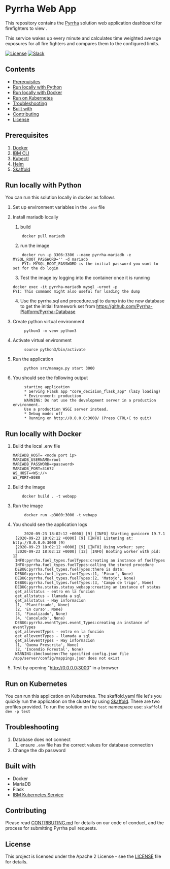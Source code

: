 # Pyrrha Web App

This repository contains the [Pyrrha](https://github.com/Pyrrha-Platform/Pyrrha) solution web application dashboard for firefighters to view .

This service wakes up every minute and calculates time weighted average exposures for all fire fighters and compares them to the configured limits.

[![License](https://img.shields.io/badge/License-Apache2-blue.svg)](https://www.apache.org/licenses/LICENSE-2.0) [![Slack](https://img.shields.io/badge/Join-Slack-blue)](https://callforcode.org/slack)

## Contents

- [Prerequisites](#prerequisites)
- [Run locally with Python](#run-locally-with-python)
- [Run locally with Docker](#run-locally-with-docker)
- [Run on Kubernetes](#run-on-kubernetes)
- [Troubleshooting](#troubleshooting)
- [Built with](#built-with)
- [Contributing](#contributing)
- [License](#license)

## Prerequisites
1. [Docker](https://docs.docker.com/desktop/)
2. [IBM CLI](https://cloud.ibm.com/docs/cli?topic=cli-install-ibmcloud-cli)
3. [Kubectl](https://kubernetes.io/docs/tasks/tools/install-kubectl/)
4. [Helm](https://helm.sh/docs/intro/install/)
5. [Skaffold](https://skaffold.dev/docs/install/)

## Run locally with Python
You can run this solution locally in docker as follows

1. Set up environment variables in the `.env` file
2. Install mariadb locally
   1. build 
    ```
        docker pull mariadb
    ```
   2. run the image
    ```
        docker run -p 3306:3306 --name pyrrha-mariadb -e MYSQL_ROOT_PASSWORD='' -d mariadb
        FYI: MYSQL_ROOT_PASSWORD is the initial password you want to set for the db login
    ```
   3. Test the image by logging into the container once it is running
    ```
    docker exec -it pyrrha-mariadb mysql -uroot -p
    FYI: This command might also useful for loading the dump
    ```
   4. Use the pyrrha.sql and procedure.sql to dump into the new database to get the initial framework set from https://github.com/Pyrrha-Platform/Pyrrha-Database


3. Create python virtual environment
   ```
        python3 -m venv python3
   ```
4. Activate virtual environment
   ```
        source python3/bin/activate
   ```
5. Run the application
   ```
        python src/manage.py start 3000
   ```
6. You should see the following output
   ```
        starting application
        * Serving Flask app "core_decision_flask_app" (lazy loading)
        * Environment: production
        WARNING: Do not use the development server in a production environment.
        Use a production WSGI server instead.
        * Debug mode: off
        * Running on http://0.0.0.0:3000/ (Press CTRL+C to quit)
   ```

## Run locally with Docker
1. Build the local .env file
    ```
    MARIADB_HOST= <node port ip>
    MARIADB_USERNAME=root
    MARIADB_PASSWORD=<password>
    MARIADB_PORT=31672
    WS_HOST=<WS://>
    WS_PORT=8080
    ```
1. Build the image
    ```
        docker build . -t webapp
    ```
1. Run the image
   ```
        docker run -p3000:3000 -t webapp
   ```
1. You should see the application logs
   ```
        2020-09-23 18:02:12 +0000] [9] [INFO] Starting gunicorn 19.7.1
    [2020-09-23 18:02:12 +0000] [9] [INFO] Listening at: http://0.0.0.0:3000 (9)
    [2020-09-23 18:02:12 +0000] [9] [INFO] Using worker: sync
    [2020-09-23 18:02:12 +0000] [12] [INFO] Booting worker with pid: 12
    INFO:pyrrha.fuel_types.fuelTypes:creating an instance of fuelTypes
    INFO:pyrrha.fuel_types.fuelTypes:calling the stored procedure
    DEBUG:pyrrha.fuel_types.fuelTypes:there is data:
    DEBUG:pyrrha.fuel_types.fuelTypes:(1, 'Pinar', None)
    DEBUG:pyrrha.fuel_types.fuelTypes:(2, 'Matojo', None)
    DEBUG:pyrrha.fuel_types.fuelTypes:(3, 'Campo de trigo', None)
    DEBUG:pyrrha.status.status_webapp:creating an instance of status
    get_allstatus - entro en la funcion
    get_allstatus - llamada a sql
    get_allstatus - Hay informacion
    (1, 'Planificado', None)
    (2, 'En curso', None)
    (3, 'Finalizado', None)
    (4, 'Cancelado', None)
    DEBUG:pyrrha.eventTypes.event_Types:creating an instance of eventTypes
    get_alleventTypes - entro en la función
    get_alleventTypes - llamada a sql
    get_alleventTypes - Hay informacion
    (1, 'Quema Prescrita', None)
    (2, 'Incendio Forestal', None)
    WARNING:ibmcloudenv:The specified config.json file /app/server/config/mappings.json does not exist
   ```
1. Test by opening "http://0.0.0.0:3000" in a browser 

## Run on Kubernetes
You can run this application on Kubernetes. The skaffold.yaml file let's you quickly run the application on the cluster by using [Skaffold](https://skaffold.dev/docs/pipeline-stages/deployers/helm/). There are two profiles provided. To run the solution on the `test` namespace use:
    ```
        skaffold dev -p test
    ```

## Troubleshooting
1. Database does not connect
   1. ensure `.env` file has the correct values for database connection
2. Change the db password

## Built with

* Docker
* MariaDB
* Flask
* [IBM Kubernetes Service](https://cloud.ibm.com/kubernetes/overview)


## Contributing

Please read [CONTRIBUTING.md](CONTRIBUTING.md) for details on our code of conduct, and the process for submitting Pyrrha pull requests.

## License

This project is licensed under the Apache 2 License - see the [LICENSE](LICENSE) file for details.
